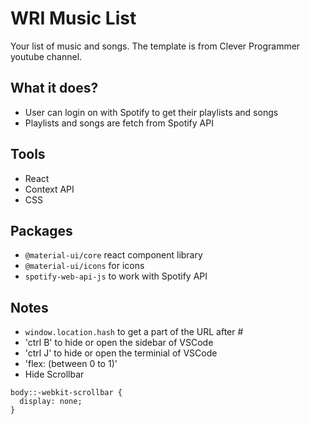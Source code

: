 # WRI Music List
Your list of music and songs.  The template is from Clever Programmer youtube channel.

## What it does?
- User can login on with Spotify to get their playlists and songs
- Playlists and songs are fetch from Spotify API

## Tools
- React
- Context API
- CSS

## Packages
- `@material-ui/core` react component library
- `@material-ui/icons` for icons
- `spotify-web-api-js` to work with Spotify API

## Notes
- `window.location.hash` to get a part of the URL after #
- 'ctrl B' to hide or open the sidebar of VSCode
- 'ctrl J' to hide or open the terminial of VSCode
- 'flex: (between 0 to 1)'
- Hide Scrollbar
```
body::-webkit-scrollbar {
  display: none;
}
```